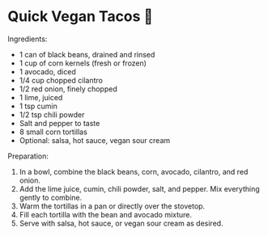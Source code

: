 Quick Vegan Tacos 🌮️
=====================

Ingredients:
- 1 can of black beans, drained and rinsed
- 1 cup of corn kernels (fresh or frozen)
- 1 avocado, diced
- 1/4 cup chopped cilantro
- 1/2 red onion, finely chopped
- 1 lime, juiced
- 1 tsp cumin
- 1/2 tsp chili powder
- Salt and pepper to taste
- 8 small corn tortillas
- Optional: salsa, hot sauce, vegan sour cream

Preparation:
1. In a bowl, combine the black beans, corn, avocado, cilantro, and red onion.
2. Add the lime juice, cumin, chili powder, salt, and pepper. Mix everything gently to combine.
3. Warm the tortillas in a pan or directly over the stovetop.
4. Fill each tortilla with the bean and avocado mixture.
5. Serve with salsa, hot sauce, or vegan sour cream as desired.
